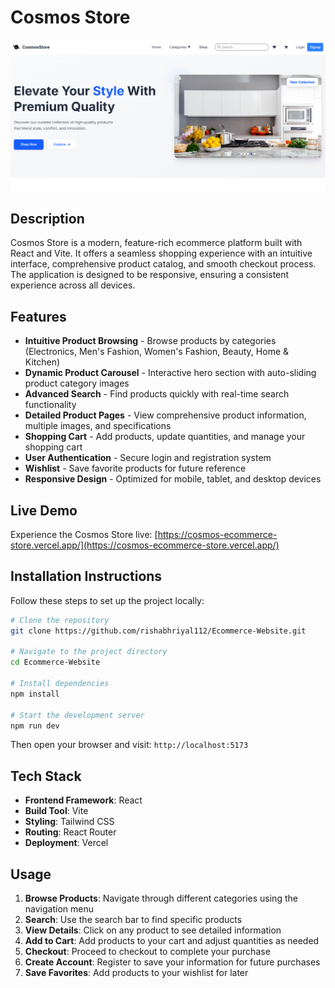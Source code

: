 # Cosmos Store

![Cosmos Store Demo](./public/demo.png)

## Description

Cosmos Store is a modern, feature-rich ecommerce platform built with React and Vite. It offers a seamless shopping experience with an intuitive interface, comprehensive product catalog, and smooth checkout process. The application is designed to be responsive, ensuring a consistent experience across all devices.

## Features

- **Intuitive Product Browsing** - Browse products by categories (Electronics, Men's Fashion, Women's Fashion, Beauty, Home & Kitchen)
- **Dynamic Product Carousel** - Interactive hero section with auto-sliding product category images
- **Advanced Search** - Find products quickly with real-time search functionality
- **Detailed Product Pages** - View comprehensive product information, multiple images, and specifications
- **Shopping Cart** - Add products, update quantities, and manage your shopping cart
- **User Authentication** - Secure login and registration system
- **Wishlist** - Save favorite products for future reference
- **Responsive Design** - Optimized for mobile, tablet, and desktop devices

## Live Demo

Experience the Cosmos Store live: [https://cosmos-ecommerce-store.vercel.app/](https://cosmos-ecommerce-store.vercel.app/)

## Installation Instructions

Follow these steps to set up the project locally:

```bash
# Clone the repository
git clone https://github.com/rishabhriyal112/Ecommerce-Website.git

# Navigate to the project directory
cd Ecommerce-Website

# Install dependencies
npm install

# Start the development server
npm run dev
```

Then open your browser and visit: `http://localhost:5173`

## Tech Stack

- **Frontend Framework**: React
- **Build Tool**: Vite
- **Styling**: Tailwind CSS
- **Routing**: React Router
- **Deployment**: Vercel

## Usage

1. **Browse Products**: Navigate through different categories using the navigation menu
2. **Search**: Use the search bar to find specific products
3. **View Details**: Click on any product to see detailed information
4. **Add to Cart**: Add products to your cart and adjust quantities as needed
5. **Checkout**: Proceed to checkout to complete your purchase
6. **Create Account**: Register to save your information for future purchases
7. **Save Favorites**: Add products to your wishlist for later


